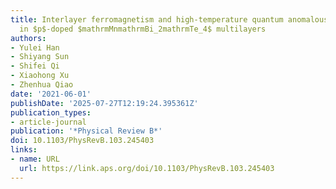```yaml
---
title: Interlayer ferromagnetism and high-temperature quantum anomalous Hall effect
  in $p$-doped $mathrmMnmathrmBi_2mathrmTe_4$ multilayers
authors:
- Yulei Han
- Shiyang Sun
- Shifei Qi
- Xiaohong Xu
- Zhenhua Qiao
date: '2021-06-01'
publishDate: '2025-07-27T12:19:24.395361Z'
publication_types:
- article-journal
publication: '*Physical Review B*'
doi: 10.1103/PhysRevB.103.245403
links:
- name: URL
  url: https://link.aps.org/doi/10.1103/PhysRevB.103.245403
---
```

